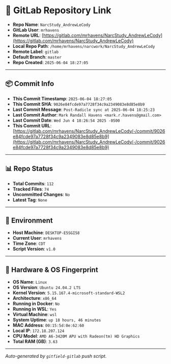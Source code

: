 # 🔗 GitLab Repository Link

- **Repo Name**: `NarcStudy_AndrewLeCody`
- **GitLab User**: `mrhavens`
- **Remote URL**: [https://gitlab.com/mrhavens/NarcStudy_AndrewLeCody](https://gitlab.com/mrhavens/NarcStudy_AndrewLeCody)
- **Local Repo Path**: `/home/mrhavens/narcwork/NarcStudy_AndrewLeCody`
- **Remote Label**: `gitlab`
- **Default Branch**: `master`
- **Repo Created**: `2025-06-04 18:27:05`

---

## 📦 Commit Info

- **This Commit Timestamp**: `2025-06-04 18:27:05`
- **This Commit SHA**: `9026e84fcde97a7728f34c9a2349083e8d85e8b9`
- **Last Commit Message**: `Post-Radicle sync at 2025-06-04 18:25:23`
- **Last Commit Author**: `Mark Randall Havens <mark.r.havens@gmail.com>`
- **Last Commit Date**: `Wed Jun 4 18:26:54 2025 -0500`
- **This Commit URL**: [https://gitlab.com/mrhavens/NarcStudy_AndrewLeCody/-/commit/9026e84fcde97a7728f34c9a2349083e8d85e8b9](https://gitlab.com/mrhavens/NarcStudy_AndrewLeCody/-/commit/9026e84fcde97a7728f34c9a2349083e8d85e8b9)

---

## 📊 Repo Status

- **Total Commits**: `112`
- **Tracked Files**: `74`
- **Uncommitted Changes**: `No`
- **Latest Tag**: `None`

---

## 🧽 Environment

- **Host Machine**: `DESKTOP-E5SGI58`
- **Current User**: `mrhavens`
- **Time Zone**: `CDT`
- **Script Version**: `v1.0`

---

## 🧬 Hardware & OS Fingerprint

- **OS Name**: `Linux`
- **OS Version**: `Ubuntu 24.04.2 LTS`
- **Kernel Version**: `5.15.167.4-microsoft-standard-WSL2`
- **Architecture**: `x86_64`
- **Running in Docker**: `No`
- **Running in WSL**: `Yes`
- **Virtual Machine**: `wsl`
- **System Uptime**: `up 18 hours, 46 minutes`
- **MAC Address**: `00:15:5d:0e:62:60`
- **Local IP**: `172.18.207.124`
- **CPU Model**: `AMD A6-3420M APU with Radeon(tm) HD Graphics`
- **Total RAM (GB)**: `3.63`

---

_Auto-generated by `gitfield-gitlab` push script._
